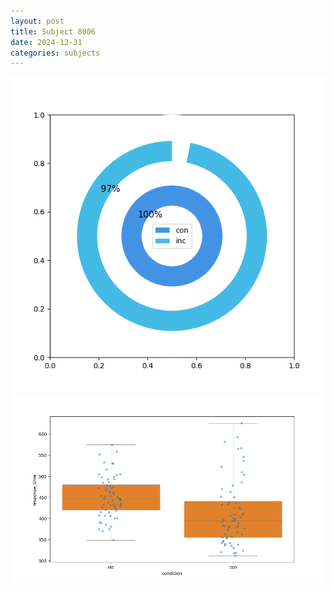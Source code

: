 ```yaml
---
layout: post
title: Subject 8006
date: 2024-12-31
categories: subjects
---
```


![](data/8006/run-6/8006_accuracy_by_condition.png)
![](data/8006/run-6/8006_rt.png)
